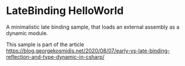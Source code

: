 # LateBinding HelloWorld
A minimalistic late binding sample, that loads an external assembly as a dynamic module.

This sample is part of the article https://blog.georgekosmidis.net/2020/08/07/early-vs-late-binding-reflection-and-type-dynamic-in-csharp/

